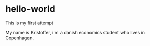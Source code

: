 # hello-world
This is my first attempt

My name is Kristoffer, i'm a danish economics student who lives in Copenhagen.
